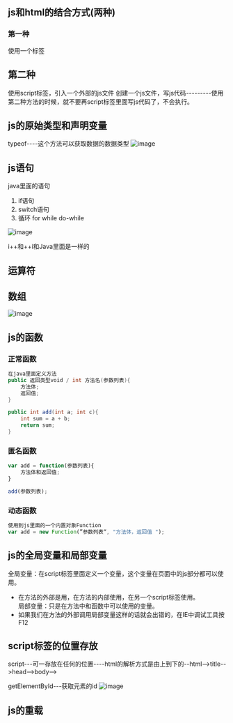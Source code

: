 ## js和html的结合方式(两种)
### 第一种
使用一个标签<script type="text/javascript">js代码</script>
## 第二种
使用script标签，引入一个外部的js文件
创建一个js文件，写js代码<script type="text/javascript" src="1.js"></script>---------使用第二种方法的时候，就不要再script标签里面写js代码了，不会执行。

## js的原始类型和声明变量
typeof----这个方法可以获取数据的数据类型
![image](https://note.youdao.com/yws/public/resource/c4ee8f26251f3c03acf20a6f62fe79de/xmlnote/3A6DE6DED3E64564B4B563182E1D1170/4076)
## js语句
java里面的语句
1. if语句
2. switch语句
3. 循环 for while do-while

![image](https://note.youdao.com/yws/public/resource/c4ee8f26251f3c03acf20a6f62fe79de/xmlnote/CDCE4FBD0BE64A32BBF80ABC21EEB3C0/4089)

i++和++i和Java里面是一样的

## 运算符

 ## 数组
 ![image](https://note.youdao.com/yws/public/resource/c4ee8f26251f3c03acf20a6f62fe79de/xmlnote/CF02000F497746F4A68DD17FA2EC058B/4099)

 ## js的函数
 ### 正常函数
 ``` Java
 在java里面定义方法
 public 返回类型void / int 方法名(参数列表){
     方法体;
     返回值;
 }
 
 public int add(int a; int c){
     int sum = a + b;
     return sum;
 }
 ```
 ### 匿名函数
 ``` JavaScript
 var add = function(参数列表){
     方法体和返回值;
 }
 
 add(参数列表);
 ```
 ### 动态函数
 ``` Javascript
 使用到js里面的一个内置对象Function
 var add = new Function(”参数列表“, "方法体，返回值 ");
 ```

 ## js的全局变量和局部变量
全局变量：在script标签里面定义一个变量，这个变量在页面中的js部分都可以使用。
* 在方法的外部是用，在方法的内部使用，在另一个script标签使用。  
  局部变量：只是在方法中和函数中可以使用的变量。
* 如果我们在方法的外部调用局部变量这样的话就会出错的，在IE中调试工具按F12

## script标签的位置存放
script---可一存放在任何的位置----html的解析方式是由上到下的--html-->title-->head-->body-->

getElementById---获取元素的id
![image](http://note.youdao.com/yws/res/4176/6380CB7A67F44897B1A1DA27E17B3BB8)
## js的重载